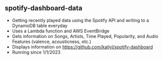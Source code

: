 ## spotify-dashboard-data
* Getting recently played data using the Spotify API and writing to a DynamoDB table everyday 
* Uses a Lambda function and AWS EventBridge
* Gets information on Songs, Artists, Time Played, Popularity, and Audio Features (valence, acousticness, etc.)
* Displays information on https://github.com/kailyl/spotify-dashboard
* Running since 1/1/2023
